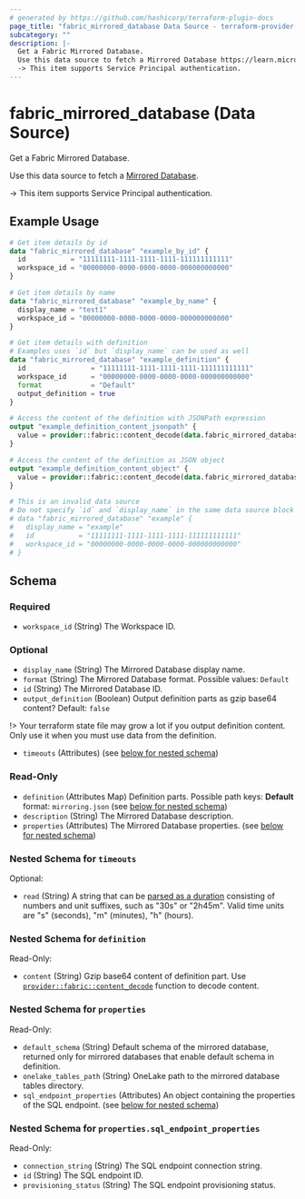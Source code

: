 ```yaml
---
# generated by https://github.com/hashicorp/terraform-plugin-docs
page_title: "fabric_mirrored_database Data Source - terraform-provider-fabric"
subcategory: ""
description: |-
  Get a Fabric Mirrored Database.
  Use this data source to fetch a Mirrored Database https://learn.microsoft.com/fabric/database/mirrored-database/overview.
  -> This item supports Service Principal authentication.
---
```


# fabric_mirrored_database (Data Source)

Get a Fabric Mirrored Database.

Use this data source to fetch a [Mirrored Database](https://learn.microsoft.com/fabric/database/mirrored-database/overview).

-> This item supports Service Principal authentication.

## Example Usage

```terraform
# Get item details by id
data "fabric_mirrored_database" "example_by_id" {
  id           = "11111111-1111-1111-1111-111111111111"
  workspace_id = "00000000-0000-0000-0000-000000000000"
}

# Get item details by name
data "fabric_mirrored_database" "example_by_name" {
  display_name = "test1"
  workspace_id = "00000000-0000-0000-0000-000000000000"
}

# Get item details with definition
# Examples uses `id` but `display_name` can be used as well
data "fabric_mirrored_database" "example_definition" {
  id                = "11111111-1111-1111-1111-111111111111"
  workspace_id      = "00000000-0000-0000-0000-000000000000"
  format            = "Default"
  output_definition = true
}

# Access the content of the definition with JSONPath expression
output "example_definition_content_jsonpath" {
  value = provider::fabric::content_decode(data.fabric_mirrored_database.example_definition.definition["mirroring.json"].content, ".properties.source.type")
}

# Access the content of the definition as JSON object
output "example_definition_content_object" {
  value = provider::fabric::content_decode(data.fabric_mirrored_database.example_definition.definition["mirroring.json"].content).properties.source.type
}

# This is an invalid data source
# Do not specify `id` and `display_name` in the same data source block
# data "fabric_mirrored_database" "example" {
#   display_name = "example"
#   id           = "11111111-1111-1111-1111-111111111111"
#   workspace_id = "00000000-0000-0000-0000-000000000000"
# }
```

<!-- schema generated by tfplugindocs -->
## Schema

### Required

- `workspace_id` (String) The Workspace ID.

### Optional

- `display_name` (String) The Mirrored Database display name.
- `format` (String) The Mirrored Database format. Possible values: `Default`
- `id` (String) The Mirrored Database ID.
- `output_definition` (Boolean) Output definition parts as gzip base64 content? Default: `false`

!> Your terraform state file may grow a lot if you output definition content. Only use it when you must use data from the definition.

- `timeouts` (Attributes) (see [below for nested schema](#nestedatt--timeouts))

### Read-Only

- `definition` (Attributes Map) Definition parts. Possible path keys: **Default** format: `mirroring.json` (see [below for nested schema](#nestedatt--definition))
- `description` (String) The Mirrored Database description.
- `properties` (Attributes) The Mirrored Database properties. (see [below for nested schema](#nestedatt--properties))

<a id="nestedatt--timeouts"></a>

### Nested Schema for `timeouts`

Optional:

- `read` (String) A string that can be [parsed as a duration](https://pkg.go.dev/time#ParseDuration) consisting of numbers and unit suffixes, such as "30s" or "2h45m". Valid time units are "s" (seconds), "m" (minutes), "h" (hours).

<a id="nestedatt--definition"></a>

### Nested Schema for `definition`

Read-Only:

- `content` (String) Gzip base64 content of definition part.
Use [`provider::fabric::content_decode`](../functions/content_decode.md) function to decode content.

<a id="nestedatt--properties"></a>

### Nested Schema for `properties`

Read-Only:

- `default_schema` (String) Default schema of the mirrored database, returned only for mirrored databases that enable default schema in definition.
- `onelake_tables_path` (String) OneLake path to the mirrored database tables directory.
- `sql_endpoint_properties` (Attributes) An object containing the properties of the SQL endpoint. (see [below for nested schema](#nestedatt--properties--sql_endpoint_properties))

<a id="nestedatt--properties--sql_endpoint_properties"></a>

### Nested Schema for `properties.sql_endpoint_properties`

Read-Only:

- `connection_string` (String) The SQL endpoint connection string.
- `id` (String) The SQL endpoint ID.
- `provisioning_status` (String) The SQL endpoint provisioning status.
